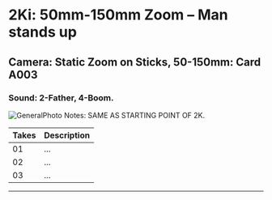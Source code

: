 # 2Ki: 50mm-150mm Zoom – Man stands up

## Camera: Static Zoom on Sticks, 50-150mm: Card A003

### Sound: 2-Father, 4-Boom.

![GeneralPhoto][]
Notes: SAME AS STARTING POINT OF 2K.

| Takes | Description |
|:---|:----|
| 01 | ... |
| 02 | ... |
| 03 | ... |

----


[GeneralPhoto]:  /CelebrateForever/images/Dove6.JPG